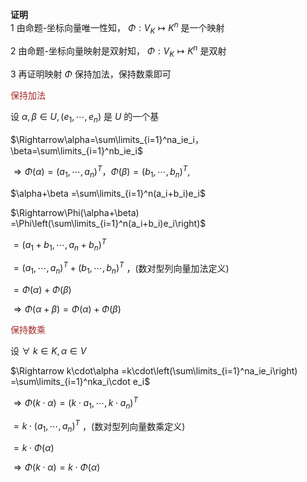 **证明**    
1 由命题-坐标向量唯一性知， $\Phi:V_K\longmapsto K^n$ 是一个映射    
    
2 由命题-坐标向量映射是双射知， $\Phi:V_K\longmapsto K^n$ 是双射    
    
3 再证明映射 $\Phi$ 保持加法，保持数乘即可    
    
<font color=brown>保持加法</font>    
    
设 $\alpha,\beta\in U,(e_1,\cdots,e_n)$ 是 $U$ 的一个基    
    
 $\Rightarrow\alpha=\sum\limits_{i=1}^na_ie_i，    
\beta=\sum\limits_{i=1}^nb_ie_i$     
    
 $\Rightarrow\Phi(\alpha)=(a_1,\cdots,a_n)^T，    
\Phi(\beta)=(b_1,\cdots,b_n)^T,$     
    
 $\alpha+\beta    
=\sum\limits_{i=1}^n(a_i+b_i)e_i$     
    
 $\Rightarrow\Phi(\alpha+\beta)    
=\Phi\left(\sum\limits_{i=1}^n(a_i+b_i)e_i\right)$     
    
 $=(a_1+b_1,\cdots,a_n+b_n)^T$     
    
 $=(a_1,\cdots,a_n)^T+(b_1,\cdots,b_n)^T$ ，(数对型列向量加法定义)    
    
 $=\Phi(\alpha)+\Phi(\beta)$     
    
 $\Rightarrow\Phi(\alpha+\beta)    
=\Phi(\alpha)+\Phi(\beta)$     
    
<font color=brown>保持数乘</font>    
    
设 $\forall\ k\in K,\alpha\in V$     
    
 $\Rightarrow k\cdot\alpha    
=k\cdot\left(\sum\limits_{i=1}^na_ie_i\right)    
=\sum\limits_{i=1}^nka_i\cdot e_i$     
    
 $\Rightarrow\Phi(k\cdot\alpha)    
=(k\cdot a_1,\cdots,k\cdot a_n)^T$     
    
 $=k\cdot(a_1,\cdots,a_n)^T$ ，(数对型列向量数乘定义)    
    
 $=k\cdot\Phi(\alpha)$     
    
 $\Rightarrow\Phi(k\cdot\alpha)    
=k\cdot\Phi(\alpha)$     
